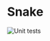 # Snake

![Unit tests](https://github.com/SavvasStephanides/snake-game/workflows/Unit%20tests/badge.svg)
